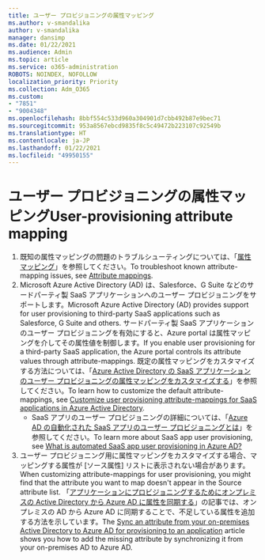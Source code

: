 ```yaml
---
title: ユーザー プロビジョニングの属性マッピング
ms.author: v-smandalika
author: v-smandalika
manager: dansimp
ms.date: 01/22/2021
ms.audience: Admin
ms.topic: article
ms.service: o365-administration
ROBOTS: NOINDEX, NOFOLLOW
localization_priority: Priority
ms.collection: Adm_O365
ms.custom:
- "7851"
- "9004348"
ms.openlocfilehash: 8bbf554c533d960a304901d7cbb492b87e9bec71
ms.sourcegitcommit: 953a8567ebcd9835f8c5c49472b223107c92549b
ms.translationtype: HT
ms.contentlocale: ja-JP
ms.lasthandoff: 01/22/2021
ms.locfileid: "49950155"
---
```

# <a name="user-provisioning-attribute-mapping"></a><span data-ttu-id="8f388-102">ユーザー プロビジョニングの属性マッピング</span><span class="sxs-lookup"><span data-stu-id="8f388-102">User-provisioning attribute mapping</span></span>

1. <span data-ttu-id="8f388-103">既知の属性マッピングの問題のトラブルシューティングについては、「[属性マッピング](https://docs.microsoft.com/azure/active-directory/app-provisioning/known-issues#attribute-mappings)」を参照してください。</span><span class="sxs-lookup"><span data-stu-id="8f388-103">To troubleshoot known attribute-mapping issues, see [Attribute mappings](https://docs.microsoft.com/azure/active-directory/app-provisioning/known-issues#attribute-mappings).</span></span> 
2. <span data-ttu-id="8f388-104">Microsoft Azure Active Directory (AD) は、Salesforce、G Suite などのサードパーティ製 SaaS アプリケーションへのユーザー プロビジョニングをサポートします。</span><span class="sxs-lookup"><span data-stu-id="8f388-104">Microsoft Azure Active Directory (AD) provides support for user provisioning to third-party SaaS applications such as Salesforce, G Suite and others.</span></span> <span data-ttu-id="8f388-105">サードパーティ製 SaaS アプリケーションのユーザー プロビジョニングを有効にすると、Azure portal は属性マッピングを介してその属性値を制御します。</span><span class="sxs-lookup"><span data-stu-id="8f388-105">If you enable user provisioning for a third-party SaaS application, the Azure portal controls its attribute values through attribute-mappings.</span></span> <span data-ttu-id="8f388-106">既定の属性マッピングをカスタマイズする方法については、「[Azure Active Directory の SaaS アプリケーションのユーザー プロビジョニングの属性マッピングをカスタマイズする](https://docs.microsoft.com/azure/active-directory/app-provisioning/customize-application-attributes)」を参照してください。</span><span class="sxs-lookup"><span data-stu-id="8f388-106">To learn how to customize the default attribute-mappings, see [Customize user provisioning attribute-mappings for SaaS applications in Azure Active Directory](https://docs.microsoft.com/azure/active-directory/app-provisioning/customize-application-attributes).</span></span>
    - <span data-ttu-id="8f388-107">SaaS アプリのユーザー プロビジョニングの詳細については、「[Azure AD の自動化された SaaS アプリのユーザー プロビジョニングとは](https://docs.microsoft.com/azure/active-directory/app-provisioning/user-provisioning)」を参照してください。</span><span class="sxs-lookup"><span data-stu-id="8f388-107">To learn more about SaaS app user provisioning, see [What is automated SaaS app user provisioning in Azure AD?](https://docs.microsoft.com/azure/active-directory/app-provisioning/user-provisioning)</span></span> 
3. <span data-ttu-id="8f388-108">ユーザー プロビジョニング用に属性マッピングをカスタマイズする場合、マッピングする属性が [ソース属性] リストに表示されない場合があります。</span><span class="sxs-lookup"><span data-stu-id="8f388-108">When customizing attribute-mappings for user provisioning, you might find that the attribute you want to map doesn't appear in the Source attribute list.</span></span> <span data-ttu-id="8f388-109">「[アプリケーションにプロビジョニングするためにオンプレミスの Active Directory から Azure AD に属性を同期する](https://docs.microsoft.com/azure/active-directory/app-provisioning/user-provisioning-sync-attributes-for-mapping)」の記事では、オンプレミスの AD から Azure AD に同期することで、不足している属性を追加する方法を示しています。</span><span class="sxs-lookup"><span data-stu-id="8f388-109">The [Sync an attribute from your on-premises Active Directory to Azure AD for provisioning to an application](https://docs.microsoft.com/azure/active-directory/app-provisioning/user-provisioning-sync-attributes-for-mapping) article shows you how to add the missing attribute by synchronizing it from your on-premises AD to Azure AD.</span></span>
